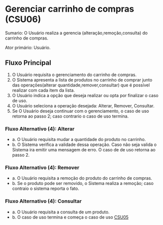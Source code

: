 # Gerenciar carrinho de compras (CSU06)
Sumario: O Usuário realiza a gerencia (alteração,remoção,consulta) do carrinho de compras.

Ator primário: Usuário.


## Fluxo Principal

1. O Usuário requisita o gerenciamento do carrinho de compras.
2. O Sistema apresenta a lista de produtos no carrinho de comprar junto das operações(alterar quantidade,remover,consultar) que é possível realizar com cada item da lista.
3. O Usuário indica a opção que deseja realizar ou opta por finalizar o caso de uso.
4. O Usuário seleciona a operação desejada: Alterar, Remover, Consultar.
5. Se O Usuário deseja continuar com o gerenciamento, o caso de uso retorna ao passo 2; caso contrario o caso de uso termina.


### Fluxo Alternativo (4): Alterar
- a. O Usuário requisita mudar a quantidade do produto no carrinho.
- b. O Sistema verifica a validade dessa operação. Caso não seja valida o Sistema ira emitir uma mensagem de erro. O caso de de uso retorna ao passo 2.
### Fluxo Alternativo (4): Remover
- a. O Usuário requisita a remoção do produto do carrinho de compras.
- b. Se o produto pode ser removido, o Sistema realiza a remoção; caso contraio o sistema reporta o fato.

### Fluxo Alternativo (4): Consultar
- a. O Usuário requisita a consulta de um produto.
- b. O caso de uso termina e começa o caso de uso [CSU05](./CSU05.md)
